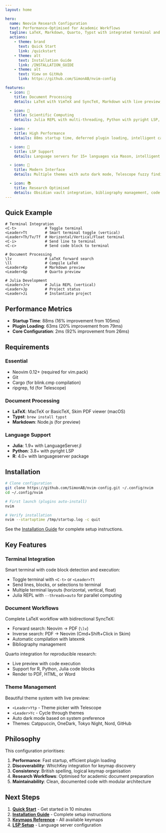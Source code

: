 ```yaml
---
layout: home

hero:
  name: Neovim Research Configuration
  text: Performance-Optimised for Academic Workflows
  tagline: LaTeX, Markdown, Quarto, Typst with integrated terminal and LSP support
  actions:
    - theme: brand
      text: Quick Start
      link: /quickstart
    - theme: alt
      text: Installation Guide
      link: /INSTALLATION_GUIDE
    - theme: alt
      text: View on GitHub
      link: https://github.com/SimonAB/nvim-config

features:
  - icon: 📄
    title: Document Processing
    details: LaTeX with VimTeX and SyncTeX, Markdown with live preview, Quarto for reproducible research, and Typst for modern typesetting.

  - icon: 🧪
    title: Scientific Computing
    details: Julia REPL with multi-threading, Python with pyright LSP, R support, and integrated terminal with smart code execution.

  - icon: ⚡
    title: High Performance
    details: 88ms startup time, deferred plugin loading, intelligent caching, and optimised for research workflows.

  - icon: 🔧
    title: LSP Support
    details: Language servers for 15+ languages via Mason, intelligent completion with blink.cmp, and comprehensive diagnostics.

  - icon: 🎨
    title: Modern Interface
    details: Multiple themes with auto dark mode, Telescope fuzzy finding, WhichKey for discoverability, and NvimTree file explorer.

  - icon: 📚
    title: Research Optimised
    details: Obsidian vault integration, bibliography management, code block detection, and academic workflow keymaps.
---
```


## Quick Example

```vim
# Terminal Integration
<C-t>             # Toggle terminal
<Leader>Tt        # Smart terminal toggle (vertical)
<Leader>Th/Tv/Tf  # Horizontal/Vertical/Float terminal
<C-i>             # Send line to terminal
<C-c>             # Send code block to terminal

# Document Processing
\lv               # LaTeX forward search
\ll               # Compile LaTeX
<Leader>Kp        # Markdown preview
<Leader>Qp        # Quarto preview

# Julia Development
<Leader>Jrv       # Julia REPL (vertical)
<Leader>Jp        # Project status
<Leader>Ji        # Instantiate project
```

## Performance Metrics

- **Startup Time**: 88ms (16% improvement from 105ms)
- **Plugin Loading**: 63ms (20% improvement from 79ms)
- **Core Configuration**: 2ms (92% improvement from 26ms)

## Requirements

### Essential
- Neovim 0.12+ (required for vim.pack)
- Git
- Cargo (for blink.cmp compilation)
- ripgrep, fd (for Telescope)

### Document Processing
- **LaTeX**: MacTeX or BasicTeX, Skim PDF viewer (macOS)
- **Typst**: `brew install typst`
- **Markdown**: Node.js (for preview)

### Language Support
- **Julia**: 1.9+ with LanguageServer.jl
- **Python**: 3.8+ with pyright LSP
- **R**: 4.0+ with languageserver package

## Installation

```bash
# Clone configuration
git clone https://github.com/SimonAB/nvim-config.git ~/.config/nvim
cd ~/.config/nvim

# First launch (plugins auto-install)
nvim

# Verify installation
nvim --startuptime /tmp/startup.log -c quit
```

See the [Installation Guide](/INSTALLATION_GUIDE) for complete setup instructions.

## Key Features

### Terminal Integration

Smart terminal with code block detection and execution:
- Toggle terminal with `<C-t>` or `<Leader>Tt`
- Send lines, blocks, or selections to terminal
- Multiple terminal layouts (horizontal, vertical, float)
- Julia REPL with `--threads=auto` for parallel computing

### Document Workflows

Complete LaTeX workflow with bidirectional SyncTeX:
- Forward search: Neovim → PDF (`\lv`)
- Inverse search: PDF → Neovim (Cmd+Shift+Click in Skim)
- Automatic compilation with latexmk
- Bibliography management

Quarto integration for reproducible research:
- Live preview with code execution
- Support for R, Python, Julia code blocks
- Render to PDF, HTML, or Word

### Theme Management

Beautiful theme system with live preview:
- `<Leader>Ytp` - Theme picker with Telescope
- `<Leader>Yc` - Cycle through themes
- Auto dark mode based on system preference
- Themes: Catppuccin, OneDark, Tokyo Night, Nord, GitHub

## Philosophy

This configuration prioritises:

1. **Performance**: Fast startup, efficient plugin loading
2. **Discoverability**: WhichKey integration for keymap discovery
3. **Consistency**: British spelling, logical keymap organisation
4. **Research Workflows**: Optimised for academic document preparation
5. **Maintainability**: Clean, documented code with modular architecture

## Next Steps

<div class="vp-doc">

1. **[Quick Start](/quickstart)** - Get started in 10 minutes
2. **[Installation Guide](/INSTALLATION_GUIDE)** - Complete setup instructions
3. **[Keymaps Reference](/reference/keymaps)** - All available keymaps
4. **[LSP Setup](/advanced/lsp-setup)** - Language server configuration

</div>
